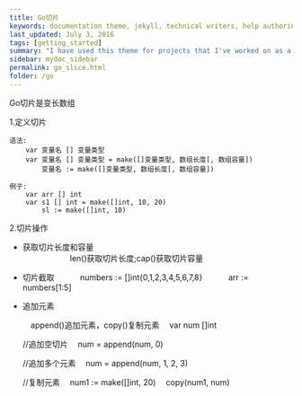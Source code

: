```yaml
---
title: Go切片
keywords: documentation theme, jekyll, technical writers, help authoring tools, hat replacements
last_updated: July 3, 2016
tags: [getting_started]
summary: "I have used this theme for projects that I've worked on as a professional technical writer."
sidebar: mydoc_sidebar
permalink: go_slice.html
folder: /go
---
```


Go切片是变长数组

1.定义切片
      
    语法:
        var 变量名 [] 变量类型
        var 变量名 [] 变量类型 = make([]变量类型, 数组长度[, 数组容量])
            变量名 := make([]变量类型, 数组长度[, 数组容量])

    例子:
        var arr [] int
        var s1 [] int = make([]int, 10, 20)
            sl := make([]int, 10)

2.切片操作
      
   * 获取切片长度和容量  
　　　　　　len()获取切片长度;cap()获取切片容量

   * 切片截取
     　　　numbers := []int{0,1,2,3,4,5,6,7,8}
     　　　arr := numbers[1:5]

   * 追加元素
  
     　append()追加元素，copy()复制元素
     　var num []int

     //追加空切片
     　num = append(num, 0)

     //追加多个元素
     　num = append(num, 1, 2, 3)

     //复制元素
     　num1 := make([]int, 20)
     　copy(num1, num)





